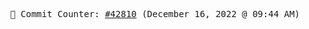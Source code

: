 <p align="center">
    <samp>
        📮 Commit Counter: <a href="https://github.com/Javascript-void0/Javascript-void0/commits/main">#42810</a> (December 16, 2022 @ 09:44 AM)
    </samp>
</p>